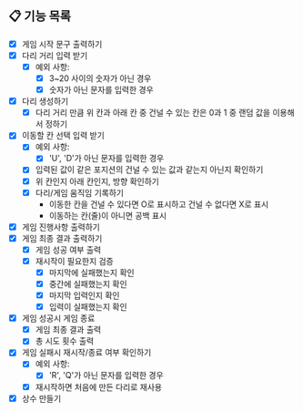 ## 📋 기능 목록

- [x] 게임 시작 문구 출력하기 
- [x] 다리 거리 입력 받기  
  - [x] 예외 사항:
    - [x] 3~20 사이의 숫자가 아닌 경우 
    - [x] 숫자가 아닌 문자를 입력한 경우 
- [x] 다리 생성하기  
    - [x] 다리 거리 만큼 위 칸과 아래 칸 중 건널 수 있는 칸은 0과 1 중 랜덤 값을 이용해서 정하기
- [x] 이동할 칸 선택 입력 받기 
  - [x] 예외 사항:
    - [x] 'U', 'D'가 아닌 문자를 입력한 경우
  - [x] 입력된 값이 같은 포지션의 건널 수 있는 값과 같는지 아닌지 확인하기 
  - [x] 위 칸인지 아래 칸인지, 방향 확인하기 
  - [x] 다리/게임 움직임 기록하기 
    - 이동한 칸을 건널 수 있다면 O로 표시하고 건널 수 없다면 X로 표시
    - 이동하는 칸(줄)이 아니면 공백 표시  
- [x] 게임 진행사항 출력하기
- [x] 게임 최종 결과 출력하기 
  - [x] 게임 성공 여부 출력 
  - [x] 재시작이 필요한지 검증
    - [x] 마지막에 실패했는지 확인
    - [x] 중간에 실패했는지 확인 
    - [x] 마지막 입력인지 확인 
    - [x] 입력이 실패했는지 확인
- [x] 게임 성공시 게임 종료
  - [x] 게임 최종 결과 출력 
  - [x] 총 시도 횟수 출력 
- [x] 게임 실패시 재시작/종료 여부 확인하기  
  - [x] 예외 사항:
    - [x] 'R', 'Q'가 아닌 문자를 입력한 경우 
  - [x] 재시작하면 처음에 만든 다리로 재사용

- [x] 상수 만들기 